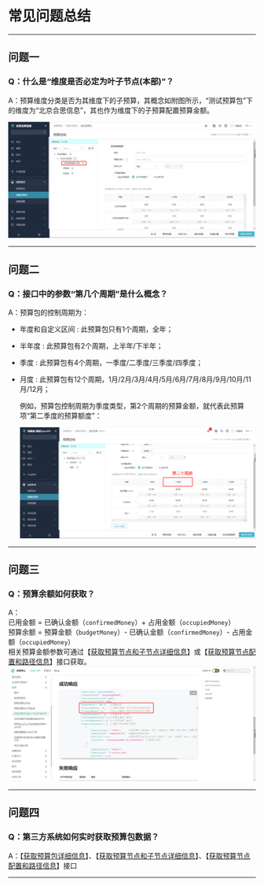 # 常见问题总结

---
## 问题一
### Q：什么是“维度是否必定为叶子节点(本部)”？

A：预算维度分类是否为其维度下的子预算，其概念如附图所示，“测试预算包”下的维度为“北京合思信息”，其也作为维度下的子预算配置预算金额。

![维度](images/mustLeaf.png)

---
## 问题二
### Q：接口中的参数“第几个周期”是什么概念？

A：预算包的控制周期为：<br/>

- 年度和自定义区间 : 此预算包只有1个周期，全年；
- 半年度 : 此预算包有2个周期，上半年/下半年；
- 季度 : 此预算包有4个周期，一季度/二季度/三季度/四季度；
- 月度 : 此预算包有12个周期，1月/2月/3月/4月/5月/6月/7月/8月/9月/10月/11月/12月；

  例如，预算包控制周期为季度类型，第2个周期的预算金额，就代表此预算项“第二季度的预算额度”：

  ![维度](images/periods.png)

---
## 问题三
### Q：预算余额如何获取？

A：<br/>
已用金额 = 已确认金额（`confirmedMoney`）+ 占用金额（`occupiedMoney`）<br/>
预算余额 = 预算金额（`budgetMoney`）- 已确认金额（`confirmedMoney`）- 占用金额（`occupiedMoney`）<br/>
相关预算金额参数可通过【[获取预算节点和子节点详细信息](/docs/open-api/budget/get-BudgetsDetails-ByPage)】或【[获取预算节点配置和路径信息](/docs/next/open-api/budget/search-budget-node)】接口获取。
  ![预算余额计算](images/预算余额计算.png)

---
## 问题四
### Q：第三方系统如何实时获取预算包数据？

A：【[获取预算包详细信息](/docs/open-api/budget/get-budget-details)】、【[获取预算节点和子节点详细信息](/docs/open-api/budget/get-BudgetsDetails-ByPage)】、【[获取预算节点配置和路径信息](/docs/next/open-api/budget/search-budget-node)】接口

---